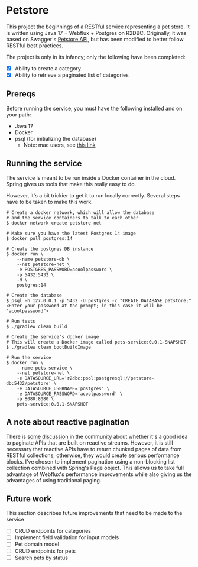 # Petstore

This project the beginnings of a RESTful service representing a pet store. It is written using Java 17 + Webflux + Postgres on R2DBC. Originally, it was based on Swagger's [Petstore API](https://editor.swagger.io), but has been modified to better follow RESTful best practices.

The project is only in its infancy; only the following have been completed:

- [x] Ability to create a category
- [x] Ability to retrieve a paginated list of categories

## Prereqs

Before running the service, you must have the following installed and on your path:

* Java 17
* Docker
* psql (for initializing the database)
  * Note: mac users, see [this link](https://www.timescale.com/blog/how-to-install-psql-on-mac-ubuntu-debian-windows/)

## Running the service

The service is meant to be run inside a Docker container in the cloud. Spring gives us tools that make this really easy to do.

However, it's a bit trickier to get it to run locally correctly. Several steps have to be taken to make this work.

```shell
# Create a docker network, which will allow the database
# and the service containers to talk to each other
$ docker network create petstore-net

# Make sure you have the latest Postgres 14 image
$ docker pull postgres:14

# Create the postgres DB instance
$ docker run \
    --name petstore-db \
    --net petstore-net \
    -e POSTGRES_PASSWORD=acoolpassword \
    -p 5432:5432 \
    -d \
    postgres:14

# Create the database
$ psql -h 127.0.0.1 -p 5432 -U postgres -c "CREATE DATABASE petstore;"
<Enter your password at the prompt; in this case it will be "acoolpassword">

# Run tests
$ ./gradlew clean build

# Create the service's docker image
# This will create a Docker image called pets-service:0.0.1-SNAPSHOT
$ ./gradlew clean bootBuildImage

# Run the service
$ docker run \
    --name pets-service \
    --net petstore-net \
    -e DATASOURCE_URL='r2dbc:pool:postgresql://petstore-db:5432/petstore' \
    -e DATASOURCE_USERNAME='postgres' \
    -e DATASOURCE_PASSWORD='acoolpassword' \
    -p 8080:8080 \
    pets-service:0.0.1-SNAPSHOT
```

## A note about reactive pagination

There is [some discussion](https://stackoverflow.com/questions/46384618/how-apply-pagination-in-reactive-spring-data) in the community about whether it's a good idea to paginate APIs that are built on reactive streams. However, it is still necessary that reactive APIs have to return chunked pages of data from RESTful collections; otherwise, they would create serious performance blocks. I've chosen to implement pagination using a non-blocking list collection combined with Spring's Page object. This allows us to take full advantage of Webflux's performance improvements while also giving us the advantages of using traditional paging.

## Future work

This section describes future improvements that need to be made to the service

- [ ] CRUD endpoints for categories
- [ ] Implement field validation for input models
- [ ] Pet domain model
- [ ] CRUD endpoints for pets
- [ ] Search pets by status